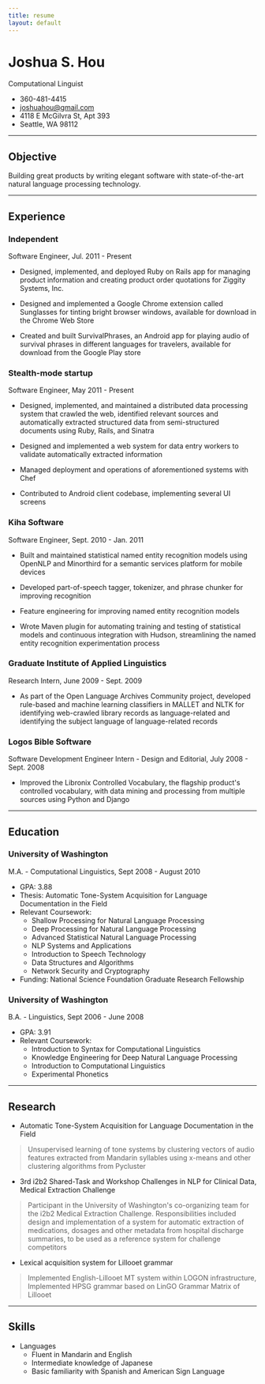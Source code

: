 ```yaml
---
title: resume
layout: default
---
```


# Joshua S. Hou

Computational Linguist

* 360-481-4415
* joshuahou@gmail.com
* 4118 E McGilvra St, Apt 393
* Seattle, WA 98112

---

## Objective

Building great products by writing elegant software with state-of-the-art natural language processing technology.

---

## Experience

### Independent
Software Engineer, Jul. 2011 - Present

* Designed, implemented, and deployed Ruby on Rails app for managing product information and creating product order
quotations for Ziggity Systems, Inc.

* Designed and implemented a Google Chrome extension called Sunglasses for tinting bright browser windows, available for
download in the Chrome Web Store

* Created and built SurvivalPhrases, an Android app for playing audio of survival phrases in different languages for
travelers, available for download from the Google Play store

### Stealth-mode startup
Software Engineer, May 2011 - Present

* Designed, implemented, and maintained a distributed data processing system that crawled the web, identified relevant
sources and automatically extracted structured data from semi-structured documents using Ruby, Rails, and Sinatra

* Designed and implemented a web system for data entry workers to validate automatically extracted information

* Managed deployment and operations of aforementioned systems with Chef

* Contributed to Android client codebase, implementing several UI screens

### Kiha Software
Software Engineer, Sept. 2010 - Jan. 2011

* Built and maintained statistical named entity recognition models using OpenNLP and Minorthird for a semantic services
platform for mobile devices
* Developed part-of-speech tagger, tokenizer, and phrase chunker for improving recognition

* Feature engineering for improving named entity recognition models

* Wrote Maven plugin for automating training and testing of statistical models and continuous integration with Hudson,
streamlining the named entity recognition experimentation process

### Graduate Institute of Applied Linguistics
Research Intern, June 2009 - Sept. 2009

* As part of the Open Language Archives Community project, developed rule-based and machine learning classifiers in
MALLET and NLTK for identifying web-crawled library records as language-related and identifying the subject language of
language-related records

### Logos Bible Software
Software Development Engineer Intern - Design and Editorial, July 2008 - Sept. 2008

* Improved the Libronix Controlled Vocabulary, the flagship product's controlled vocabulary, with data mining and
processing from multiple sources using Python and Django

---

## Education

### University of Washington
M.A. - Computational Linguistics, Sept 2008 - August 2010

* GPA: 3.88
* Thesis: Automatic Tone-System Acquisition for Language Documentation in the Field
* Relevant Coursework:
  * Shallow Processing for Natural Language Processing
  * Deep Processing for Natural Language Processing
  * Advanced Statistical Natural Language Processing
  * NLP Systems and Applications
  * Introduction to Speech Technology
  * Data Structures and Algorithms
  * Network Security and Cryptography
* Funding: National Science Foundation Graduate Research Fellowship

### University of Washington
B.A. - Linguistics, Sept 2006 - June 2008

* GPA: 3.91
* Relevant Coursework:
  * Introduction to Syntax for Computational Linguistics
  * Knowledge Engineering for Deep Natural Language Processing
  * Introduction to Computational Linguistics
  * Experimental Phonetics

---

## Research
* Automatic Tone-System Acquisition for Language Documentation in the Field
> Unsupervised learning of tone systems by clustering vectors of audio features extracted from Mandarin syllables using
> x-means and other clustering algorithms from Pycluster

* 3rd i2b2 Shared-Task and Workshop Challenges in NLP for Clinical Data, Medical Extraction Challenge
> Participant in the University of Washington's co-organizing team for the i2b2 Medical Extraction Challenge.
> Responsibilities included design and implementation of a system for automatic extraction of medications, dosages and
> other metadata from hospital discharge summaries, to be used as a reference system for challenge competitors

* Lexical acquisition system for Lillooet grammar
> Implemented English-Lillooet MT system within LOGON infrastructure,
> Implemented HPSG grammar based on LinGO Grammar Matrix of Lillooet

---

## Skills

* Languages
  * Fluent in Mandarin and English
  * Intermediate knowledge of Japanese
  * Basic familiarity with Spanish and American Sign Language
